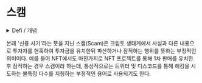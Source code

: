 # 스캠

<details>

<summary>Defi / 개념</summary>



</details>

본래 '신용 사기'라는 뜻을 지닌 스캠(Scam)은 크립토 생태계에서 사실과 다른 내용으로 투자자를 현혹하여 투자금을 유치한뒤 파산하거나 잠적하는 행위를 뜻하는 부정적인 의미이다. 예를 들어 NFT에서도 마찬가지로 NFT 프로젝트를 통해 1차 판매를 유치한 후 잠적하는 경우 스캠이라 하는데, 통상적으로는 트위터 및 디스코드를 통해 해킹을 시도하는 불특정 다수를 지칭하는 부정적인 용어로 사용되기도 한다.
